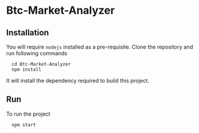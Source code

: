 # Btc-Market-Analyzer

## Installation

You will require `nodejs` installed as a pre-requisite. Clone the repository and run following commands

```shell
  cd Btc-Market-Analyzer
  npm install
```

It will install the dependency required to build this project. 

## Run

To run the project

```shell
  npm start
```
